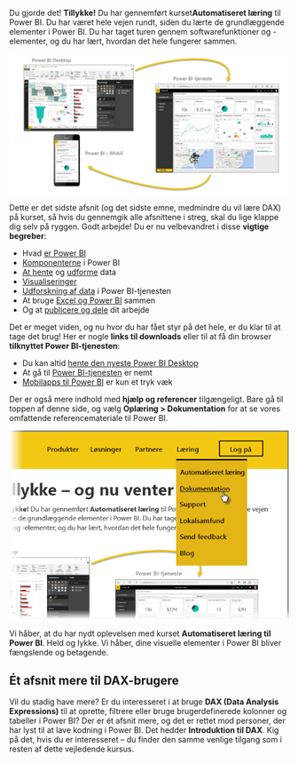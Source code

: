 Du gjorde det! **Tillykke!** Du har gennemført kurset**Automatiseret læring** til Power BI. Du har været hele vejen rundt, siden du lærte de grundlæggende elementer i Power BI. Du har taget turen gennem softwarefunktioner og -elementer, og du har lært, hvordan det hele fungerer sammen.

![](media/6-5-guided-learning-completion/c0a0_2.png)

Dette er det sidste afsnit (og det sidste emne, medmindre du vil lære DAX) på kurset, så hvis du gennemgik alle afsnittene i streg, skal du lige klappe dig selv på ryggen. Godt arbejde! Du er nu velbevandret i disse **vigtige begreber**:

* Hvad [er Power BI](../gettingstarted.yml?tutorial-step=1)
* [Komponenterne](../gettingstarted.yml?tutorial-step=3) i Power BI
* [At hente](../gettingdata.yml?tutorial-step=3) og [udforme](../modeling.yml?tutorial-step=1) data
* [Visualiseringer](../visualizations.yml?tutorial-step=1)
* [Udforskning af data](../exploringdata.yml?tutorial-step=1) i Power BI-tjenesten
* At bruge [Excel og Power BI](../powerbiandexcel.yml?tutorial-step=1) sammen
* Og at [publicere og dele](../publishingandsharing.yml?tutorial-step=1) dit arbejde

Det er meget viden, og nu hvor du har fået styr på det hele, er du klar til at tage det brug! Her er nogle **links til downloads** eller til at få din browser **tilknyttet Power BI-tjenesten**:

* Du kan altid [hente den nyeste Power BI Desktop](https://powerbi.microsoft.com/desktop)
* At gå til [Power BI-tjenesten](https://powerbi.microsoft.com/) er nemt
* [Mobilapps til Power BI](https://powerbi.microsoft.com/mobile/) er kun et tryk væk

Der er også mere indhold med **hjælp og referencer** tilgængeligt. Bare gå til toppen af denne side, og vælg **Oplæring > Dokumentation** for at se vores omfattende referencemateriale til Power BI.

![](media/6-5-guided-learning-completion/6-5_1.png)

Vi håber, at du har nydt oplevelsen med kurset **Automatiseret læring til Power BI**. Held og lykke. Vi håber, dine visuelle elementer i Power BI bliver fængslende og betagende.

## <a name="one-more-section-for-dax-users"></a>Ét afsnit mere til DAX-brugere
Vil du stadig have mere? Er du interesseret i at bruge **DAX (Data Analysis Expressions)** til at oprette, filtrere eller bruge brugerdefinerede kolonner og tabeller i Power BI? Der er ét afsnit mere, og det er rettet mod personer, der har lyst til at lave kodning i Power BI. Det hedder **Introduktion til DAX**. Kig på det, hvis du er interesseret – du finder den samme venlige tilgang som i resten af dette vejledende kursus.

